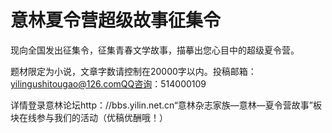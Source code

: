 # 意林夏令营超级故事征集令

现向全国发出征集令，征集青春文学故事，描摹出您心目中的超级夏令营。

题材限定为小说，文章字数请控制在20000字以内。投稿邮箱：yilingushitougao@126.comQQ咨询：514000109

详情登录意林论坛http：//bbs.yilin.net.cn“意林杂志家族—意林—夏令营故事”板块在线参与我们的活动（优稿优酬哦！）